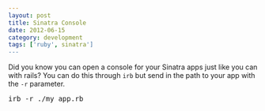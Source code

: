 ```yaml
---
layout: post
title: Sinatra Console
date: 2012-06-15
category: development
tags: ['ruby', sinatra']
---
```


Did you know you can open a console for your Sinatra apps just like you can with rails? You can do this through `irb` but send in the path to your app with the `-r` parameter.

<pre>
irb -r ./my_app.rb
</pre>